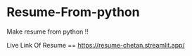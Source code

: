 # Resume-From-python
Make resume from python !!


Live Link Of Resume ==  https://resume-chetan.streamlit.app/
